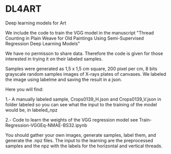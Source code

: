 # DL4ART
Deep learning models for Art

We include the code to train the VGG model in the manuscript "Thread Counting in Plain Weave for Old Paintings Using Semi-Supervised Regression Deep Learning Models"

We have no permisson to share data. Therefore the code is given for those interested in trying it on their labeled samples.

Samples were generated as 1,5 x 1,5 cm square, 200 pixel per cm, 8 bits grayscale random samples images of X-rays plates of canvases. We labeled the image using labelme and saving the result in a json. 

Here you will find:

1.- A manually labeled sample, Crops0139_H.json and Crops0139_V.json in folder labeled so you can see what the input to the training of the model would be,  in labeled_npz

2.- Code to learn the weights of the VGG regression model see Train-Regression-VGGEq-NMAE-BS32.ipynb

You should gather your own images, generate samples, label them, and generate the .npz files. The input to the learning are the preprocessed samples and the npz with the labels for the horizontal and vertical threads.


